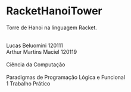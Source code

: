 # RacketHanoiTower
Torre de Hanoi na linguagem Racket.

<html>
<title>Alunos:</title><br /> 
Lucas Beluomini 120111<br />  
Arthur Martins Maciel 120119<br /> 

<title>Curso:</title> <br /> 
Ciência da Computação<br /> 

<title>Disciplina:</title><br /> 
Paradigmas de Programação Lógica e Funcional<br /> 
1 Trabalho Prático<br /> 
</html>
